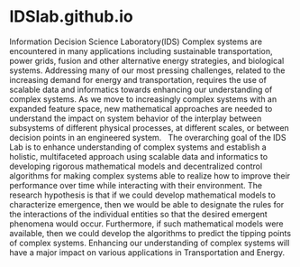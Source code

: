 # IDSlab.github.io
Information Decision Science Laboratory(IDS) Complex systems are encountered in many applications including sustainable transportation, power grids, fusion and other alternative energy strategies, and biological systems. Addressing many of our most pressing challenges, related to the increasing demand for energy and transportation, requires the use of scalable data and informatics towards enhancing our understanding of complex systems. As we move to increasingly complex systems with an expanded feature space, new mathematical approaches are needed to understand the impact on system behavior of the interplay between subsystems of different physical processes, at different scales, or between decision points in an engineered system.   The overarching goal of the IDS Lab is to enhance understanding of complex systems and establish a holistic, multifaceted approach using scalable data and informatics to developing rigorous mathematical models and decentralized control algorithms for making complex systems able to realize how to improve their performance over time while interacting with their environment. The research hypothesis is that if we could develop mathematical models to characterize emergence, then we would be able to designate the rules for the interactions of the individual entities so that the desired emergent phenomena would occur. Furthermore, if such mathematical models were available, then we could develop the algorithms to predict the tipping points of complex systems. Enhancing our understanding of complex systems will have a major impact on various applications in Transportation and Energy.

